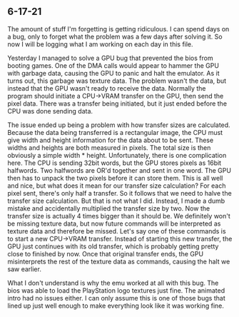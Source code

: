 ## 6-17-21
The amount of stuff I'm forgetting is getting ridiculous. I can spend days on a bug, only to forget what the problem was a few days after solving it. So now I will be logging what I am working on each day in this file.

Yesterday I managed to solve a GPU bug that prevented the bios from booting games. One of the DMA calls would appear to hammer the GPU with garbage data, causing the GPU to panic and halt the emulator. As it turns out, this garbage was texture data. The problem wasn't the data, but instead that the GPU wasn't ready to receive the data. Normally the program should initiate a CPU->VRAM transfer on the GPU, then send the pixel data. There was a transfer being initiated, but it just ended before the CPU was done sending data. 

The issue ended up being a problem with how transfer sizes are calculated. Because the data being transferred is a rectangular image, the CPU must give width and height information for the data about to be sent. These widths and heights are both measured in pixels. The total size is then obviously a simple width * height. Unfortunately, there is one complication here. The CPU is sending 32bit words, but the GPU stores pixels as 16bit halfwords. Two halfwords are OR'd together and sent in one word. The GPU then has to unpack the two pixels before it can store them. This is all well and nice, but what does it mean for our transfer size calculation? For each pixel sent, there's only half a transfer. So it follows that we need to halve the transfer size calculation. But that is not what I did. Instead, I made a dumb mistake and accidentally multiplied the transfer size by two. Now the transfer size is actually 4 times bigger than it should be. We definitely won't be missing texture data, but now future commands will be interpreted as texture data and therefore be missed. Let's say one of these commands is to start a new CPU->VRAM transfer. Instead of starting this new transfer, the GPU just continues with its old transfer, which is probably getting pretty close to finished by now. Once that original transfer ends, the GPU misinterprets the rest of the texture data as commands, causing the halt we saw earlier.

What I don't understand is why the emu worked at all with this bug. The bios was able to load the PlayStation logo textures just fine. The animated intro had no issues either. I can only assume this is one of those bugs that lined up just well enough to make everything look like it was working fine.
